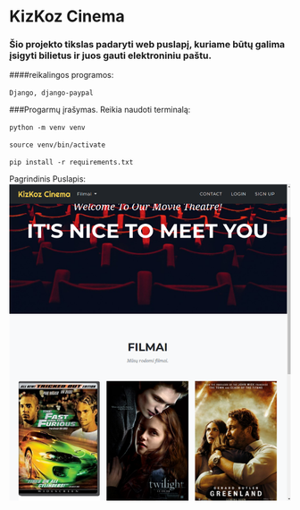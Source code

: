 # KizKoz Cinema
### Šio projekto tikslas padaryti web puslapį, kuriame būtų galima įsigyti bilietus ir juos gauti elektroniniu paštu.

####reikalingos programos:

`Django, django-paypal`

###Progarmų įrašymas.
Reikia naudoti terminalą:

`python -m venv venv`

`source venv/bin/activate`

`pip install -r requirements.txt`

Pagrindinis Puslapis:
![alt text](https://github.com/kizas27/kizkoz-Cinema/blob/main/page.png?raw=true)